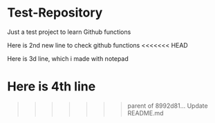 # Test-Repository
Just a test project to learn Github functions

Here is 2nd new line to check github functions
<<<<<<< HEAD

Here is 3d line, which i made with notepad

Here is 4th line
=======
>>>>>>> parent of 8992d81... Update README.md

